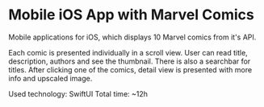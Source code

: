 # Mobile iOS App with Marvel Comics 

Mobile applications for iOS, which displays 10 Marvel comics from it's API.

Each comic is presented individually in a scroll view. User can read title, description, authors and see the thumbnail. There is also a searchbar for titles. After clicking one of the comics, detail view is presented with more info and upscaled image.

Used technology: SwiftUI
Total time: ~12h
